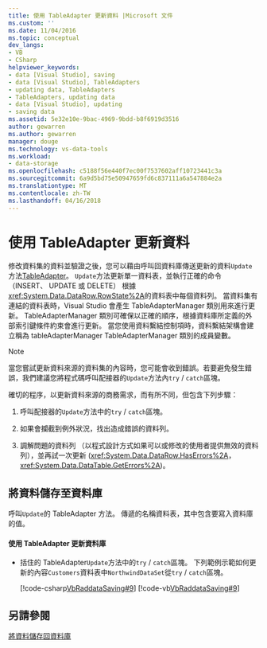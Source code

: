 ```yaml
---
title: 使用 TableAdapter 更新資料 |Microsoft 文件
ms.custom: ''
ms.date: 11/04/2016
ms.topic: conceptual
dev_langs:
- VB
- CSharp
helpviewer_keywords:
- data [Visual Studio], saving
- data [Visual Studio], TableAdapters
- updating data, TableAdapters
- TableAdapters, updating data
- data [Visual Studio], updating
- saving data
ms.assetid: 5e32e10e-9bac-4969-9bdd-b8f6919d3516
author: gewarren
ms.author: gewarren
manager: douge
ms.technology: vs-data-tools
ms.workload:
- data-storage
ms.openlocfilehash: c5188f56e440f7ec00f7537602aff10723441c3a
ms.sourcegitcommit: 6a9d5bd75e50947659fd6c837111a6a547884e2a
ms.translationtype: MT
ms.contentlocale: zh-TW
ms.lasthandoff: 04/16/2018
---
```

# <a name="update-data-by-using-a-tableadapter"></a>使用 TableAdapter 更新資料
修改資料集的資料並驗證之後，您可以藉由呼叫回資料庫傳送更新的資料`Update`方法[TableAdapter](../data-tools/create-and-configure-tableadapters.md)。 `Update`方法更新單一資料表，並執行正確的命令 （INSERT、 UPDATE 或 DELETE） 根據<xref:System.Data.DataRow.RowState%2A>的資料表中每個資料列。 當資料集有連結的資料表時，Visual Studio 會產生 TableAdapterManager 類別用來進行更新。 TableAdapterManager 類別可確保以正確的順序，根據資料庫所定義的外部索引鍵條件約束會進行更新。 當您使用資料繫結控制項時，資料繫結架構會建立稱為 tableAdapterManager TableAdapterManager 類別的成員變數。 
  
> [!NOTE]
>  當您嘗試更新資料來源的資料集的內容時，您可能會收到錯誤。若要避免發生錯誤，我們建議您將程式碼呼叫配接器的`Update`方法內`try` / `catch`區塊。  
  
 確切的程序，以更新資料來源的商務需求，而有所不同，但包含下列步驟：  
  
1.  呼叫配接器的`Update`方法中的`try` / `catch`區塊。  
  
2.  如果會攔截到例外狀況，找出造成錯誤的資料列。 
  
3.  調解問題的資料列 （以程式設計方式如果可以或修改的使用者提供無效的資料列），並再試一次更新 (<xref:System.Data.DataRow.HasErrors%2A>， <xref:System.Data.DataTable.GetErrors%2A>)。  
  
## <a name="save-data-to-a-database"></a>將資料儲存至資料庫  
 呼叫`Update`的 TableAdapter 方法。 傳遞的名稱資料表，其中包含要寫入資料庫的值。  
  
#### <a name="to-update-a-database-by-using-a-tableadapter"></a>使用 TableAdapter 更新資料庫  
  
-   括住的 TableAdapter`Update`方法中的`try` / `catch`區塊。 下列範例示範如何更新的內容`Customers`資料表中`NorthwindDataSet`從`try` / `catch`區塊。  
  
     [!code-csharp[VbRaddataSaving#9](../data-tools/codesnippet/CSharp/update-data-by-using-a-tableadapter_1.cs)]
     [!code-vb[VbRaddataSaving#9](../data-tools/codesnippet/VisualBasic/update-data-by-using-a-tableadapter_1.vb)]  
  
## <a name="see-also"></a>另請參閱  
 [將資料儲存回資料庫](../data-tools/save-data-back-to-the-database.md)